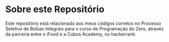 # Sobre este Repositório
Este repositório está relacionado aos meus códigos corretos no Processo Seletivo de Bolsas Integrais para o curso de Programação do Zero, através da parceria entre o iFood e a Cubos Academy, no hackerrank.
